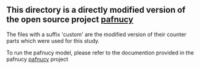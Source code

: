 
## This directory is a directly modified version of the open source project [pafnucy](https://gitlab.com/cheminfIBB/pafnucy)

The files with a suffix 'custom' are the modified version of their counter parts which were used for this study.

To run the pafnucy model, please refer to the documention provided in the pafnucy [pafnucy](https://gitlab.com/cheminfIBB/pafnucy) project
